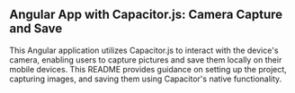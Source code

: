## Angular App with Capacitor.js: Camera Capture and Save

This Angular application utilizes Capacitor.js to interact with the device's camera, enabling users to capture pictures and save them locally on their mobile devices. This README provides guidance on setting up the project, capturing images, and saving them using Capacitor's native functionality.
